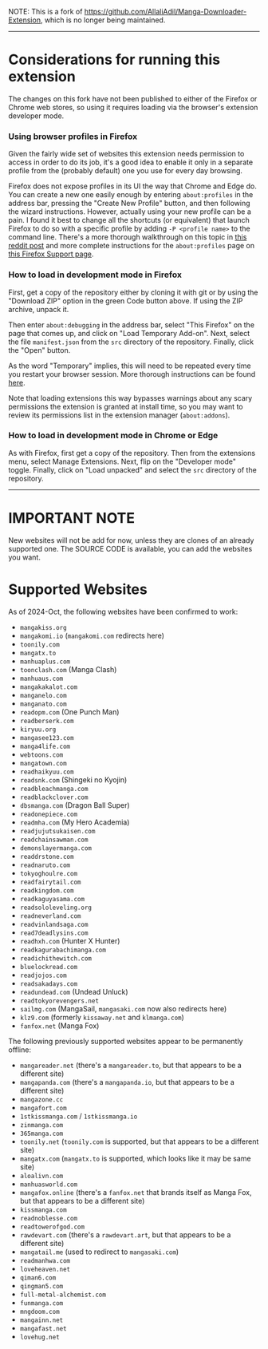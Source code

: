 NOTE: This is a fork of https://github.com/AllaliAdil/Manga-Downloader-Extension, which is no longer being maintained.

---

# Considerations for running this extension

The changes on this fork have not been published to either of the Firefox or Chrome web stores, so using it requires loading via the browser's extension developer mode.

### Using browser profiles in Firefox

Given the fairly wide set of websites this extension needs permission to access in order to do its job, it's a good idea to enable it only in a separate profile from the (probably default) one you use for every day browsing.

Firefox does not expose profiles in its UI the way that Chrome and Edge do. You can create a new one easily enough by entering `about:profiles` in the address bar, pressing the "Create New Profile" button, and then following the wizard instructions. However, actually using your new profile can be a pain. I found it best to change all the shortcuts (or equivalent) that launch Firefox to do so with a specific profile by adding `-P <profile name>` to the command line. There's a more thorough walkthrough on this topic in [this reddit post](https://www.reddit.com/r/firefox/comments/xtv2do/how_to_create_multiple_firefox_profiles_and/) and more complete instructions for the `about:profiles` page on [this Firefox Support page](https://support.mozilla.org/en-US/kb/profile-manager-create-remove-switch-firefox-profiles).

### How to load in development mode in Firefox

First, get a copy of the repository either by cloning it with git or by using the "Download ZIP" option in the green Code button above. If using the ZIP archive, unpack it.

Then enter `about:debugging` in the address bar, select "This Firefox" on the page that comes up, and click on "Load Temporary Add-on". Next, select the file `manifest.json` from the `src` directory of the repository. Finally, click the "Open" button.

As the word "Temporary" implies, this will need to be repeated every time you restart your browser session. More thorough instructions can be found [here](https://extensionworkshop.com/documentation/develop/temporary-installation-in-firefox/).

Note that loading extensions this way bypasses warnings about any scary permissions the extension is granted at install time, so you may want to review its permissions list in the extension manager (`about:addons`).

### How to load in development mode in Chrome or Edge

As with Firefox, first get a copy of the repository. Then from the extensions menu, select Manage Extensions. Next, flip on the "Developer mode" toggle. Finally, click on "Load unpacked" and select the `src` directory of the repository.

---

# IMPORTANT NOTE

New websites will not be add for now, unless they are clones of an already supported one. The SOURCE CODE is available, you can add the websites you want.  

# Supported Websites

As of 2024-Oct, the following websites have been confirmed to work:

- `mangakiss.org`
- `mangakomi.io` (`mangakomi.com` redirects here)
- `toonily.com`
- `mangatx.to`
- `manhuaplus.com`
- `toonclash.com` (Manga Clash)
- `manhuaus.com`
- `mangakakalot.com`
- `manganelo.com`
- `manganato.com`
- `readopm.com` (One Punch Man)
- `readberserk.com`
- `kiryuu.org`
- `mangasee123.com`
- `manga4life.com`
- `webtoons.com`
- `mangatown.com`
- `readhaikyuu.com`
- `readsnk.com` (Shingeki no Kyojin)
- `readbleachmanga.com`
- `readblackclover.com`
- `dbsmanga.com` (Dragon Ball Super)
- `readonepiece.com`
- `readmha.com` (My Hero Academia)
- `readjujutsukaisen.com`
- `readchainsawman.com`
- `demonslayermanga.com`
- `readdrstone.com`
- `readnaruto.com`
- `tokyoghoulre.com`
- `readfairytail.com`
- `readkingdom.com`
- `readkaguyasama.com`
- `readsololeveling.org`
- `readneverland.com`
- `readvinlandsaga.com`
- `read7deadlysins.com`
- `readhxh.com` (Hunter X Hunter)
- `readkagurabachimanga.com`
- `readichithewitch.com`
- `bluelockread.com`
- `readjojos.com`
- `readsakadays.com`
- `readundead.com` (Undead Unluck)
- `readtokyorevengers.net`
- `sailmg.com` (MangaSail, `mangasaki.com` now also redirects here)
- `klz9.com` (formerly `kissaway.net` and `klmanga.com`)
- `fanfox.net` (Manga Fox)

The following previously supported websites appear to be permanently offline:

- `mangareader.net` (there's a `mangareader.to`, but that appears to be a different site)
- `mangapanda.com` (there's a `mangapanda.io`, but that appears to be a different site)
- `mangazone.cc`
- `mangafort.com`
- `1stkissmanga.com` / `1stkissmanga.io`
- `zinmanga.com`
- `365manga.com`
- `toonily.net` (`toonily.com` is supported, but that appears to be a different site)
- `mangatx.com` (`mangatx.to` is supported, which looks like it may be same site)
- `aloalivn.com`
- `manhuasworld.com`
- `mangafox.online` (there's a `fanfox.net` that brands itself as Manga Fox, but that appears to be a different site)
- `kissmanga.com`
- `readnoblesse.com`
- `readtowerofgod.com`
- `rawdevart.com` (there's a `rawdevart.art`, but that appears to be a different site)
- `mangatail.me` (used to redirect to `mangasaki.com`)
- `readmanhwa.com`
- `loveheaven.net`
- `qiman6.com`
- `qingman5.com`
- `full-metal-alchemist.com`
- `funmanga.com`
- `mngdoom.com`
- `mangainn.net`
- `mangafast.net`
- `lovehug.net`

